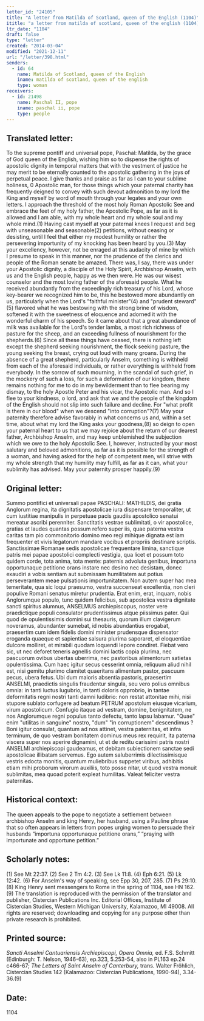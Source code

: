 ```yaml
---
letter_id: "24105"
title: "A letter from Matilda of Scotland, queen of the English (1104)"
ititle: "a letter from matilda of scotland, queen of the english (1104)"
ltr_date: "1104"
draft: false
type: "letter"
created: "2014-03-04"
modified: "2021-12-11"
url: "/letter/398.html"
senders:
  - id: 64
    name: Matilda of Scotland, queen of the English
    iname: matilda of scotland, queen of the english
    type: woman
receivers:
  - id: 21498
    name: Paschal II, pope
    iname: paschal ii, pope
    type: people
---
```

<h2> Translated letter:</h2>To the supreme pontiff and universal pope, Paschal: Matilda, by the grace of God queen of the English, wishing him so to dispense the rights of apostolic dignity in temporal matters that with the vestment of justice he may merit to be eternally counted to the apostolic gathering in the joys of perpetual peace.
I give thanks and praise as far as I can to your sublime holiness, 0 Apostolic man, for those things which your paternal charity has frequently deigned to convey with such devout admonition to my lord the King and myself by word of mouth through your legates and your own letters. I approach the threshold of the most holy Roman Apostolic See and embrace the feet of my holy father, the Apostolic Pope, as far as it is allowed and I am able, with my whole heart and my whole soul and my whole mind.(1) Having cast myself at your paternal knees I request and beg with unseasonable and seasonable(2) petitions, without ceasing or desisting, until I feel that either my modest humility or rather the persevering importunity of my knocking has been heard by you.(3)
May your excellency, however, not be enraged at this audacity of mine by which I presume to speak in this manner, nor the prudence of the clerics and people of the Roman senate be amazed. There was, I say, there was under your Apostolic dignity, a disciple of the Holy Spirit, Archbishop Anselm, with us and the English people, happy as we then were. He was our wisest counselor and the most loving father of the aforesaid people. What he received abundantly from the exceedingly rich treasury of his Lord, whose key-bearer we recognized him to be, this he bestowed more abundantly on us, particularly when the Lord's "faithful minister"(4) and "prudent steward"(5) flavored what he was bestowing with the strong brine of wisdom, softened it with the sweetness of eloquence and adorned it with the wonderful charm of his speech. So it came about that a great abundance of milk was available for the Lord's tender lambs, a most rich richness of pasture for the sheep, and an exceeding fullness of nourishment for the shepherds.(6)
Since all these things have ceased, there is nothing left except the shepherd seeking nourishment, the flock seeking pasture, the young seeking the breast, crying out loud with many groans. During the absence of a great shepherd, particularly Anselm, something is withheld from each of the aforesaid individuals, or rather everything is withheld from everybody. In the sorrow of such mourning, in the scandal of such grief, in the mockery of such a loss, for such a deformation of our kingdom, there remains nothing for me to do in my bewilderment than to flee bearing my dismay, to the holy Apostle Peter and his vicar, the Apostolic man. And so I flee to your kindness, o lord, and ask that we and the people of the kingdom of the English should not slip into such failure and decline. For "what profit is there in our blood" when we descend "into corruption"?(7)
May your paternity therefore advise favorably in what concerns us and, within a set time, about what my lord the King asks your goodness,(8) so deign to open your paternal heart to us that we may rejoice about the return of our dearest father, Archbishop Anselm, and may keep unblemished the subjection which we owe to the holy Apostolic See.
I, however, instructed by your most salutary and beloved admonitions, as far as it is possible for the strength of a woman, and having asked for the help of competent men, will strive with my whole strength that my humility may fulfill, as far as it can, what your sublimity has advised. May your paternity prosper happily.(9)
<h2 class="mt-4"> Original letter:</h2>Summo pontifici et universali papae PASCHALI: MATHILDIS, dei gratia Anglorum regina, ita dignitatis apostolicae iura dispensare temporaliter, ut cum iustitiae manipulis in perpetuae pacis gaudiis apostolico senatui mereatur ascribi perenniter.
Sanctitatis vestrae sublimitati, o vir apostolice, gratias et laudes quantas possum refero super iis, quae paterna vestra caritas tam pio commonitorio domino meo regi mihique dignata est iam frequenter et vivis legatorum mandare vocibus et propriis destinare scriptis. Sanctissimae Romanae sedis apostolicae frequentare limina, sanctique patris mei papae apostolici complecti vestigia, qua licet et possum toto quidem corde, tota anima, tota mente: paternis advoluta genibus, importuna opportunaque petitione orans instare nec desino nec desistam, donec exaudiri a vobis sentiam aut submissam humilitatem aut potius perseverantem meae pulsationis importunitatem.
Non autem super hac mea temeritate, qua sic loqui praesumo, vestra succenseat excellentia, non cleri populive Romani senatus miretur prudentia. Erat enim, erat, inquam, nobis Anglorumque populo, tunc quidem felicibus, sub apostolica vestra dignitate sancti spiritus alumnus, ANSELMUS archiepiscopus, noster vere praedictique populi consulator prudentissimus atque piissimus pater. Qui quod de opulentissimis domini sui thesauris, quorum illum clavigerum noveramus, abundanter sumebat, id nobis abundantius erogabat, praesertim cum idem fidelis domini minister prudensque dispensator eroganda quaeque et sapientiae salsura plurima saporaret, el eloquentiae dulcore molliret, et mirabili quodam loquendi lepore condiret. Fiebat vero sic, ut nec deforet teneris agnellis domini lactis copia plurima, nec pascuorum ovibus ubertas uberrima, nec pastoribus alimentorum satietas opulentissima.
Cum haec igitur secus cesserint omnia, reliquum aliud nihil est, nisi gemitu plurimo clamitet quaeritans alimentum pastor, pascuum pecus, ubera fetus. Ubi dum maioris absentia pastoris, praesertim ANSELMI, praedictis singulis fraudentur singula, seu vero polius omnibus omnia: in tanti luctus lugubrio, in tanti doloris opprobrio, in tantae deformitatis regni nostri tanti damni ludibrio: non restat attonitae mihi, nisi stupore sublato corfugere ad beatum PETRUM apostolum eiusque vicarium, virum apostolicum. Confugio itaque ad vestram, domine, benignitatem, ne nos Anglorumque regni populus tanto defectu, tanto lapsu labamur. "Quae" enim "utilitas in sanguine" nostro, "dum" "in corruptionem" descendimus ?
Boni igitur consulat, quantum ad nos attinet, vestra paternitas, et infra terminum, de quo vestram bonitatem dominus meus rex requirit, ita paterna viscera super nos aperire dignamini, ut et de reditu carissimi patris nostri ANSELMI archiepiscopi gaudeamus, et debitam subiectionem sanctae sedi apostolicae illibatam servemus.
Ego autem saluberrimis dilectissimisque vestris edocta monitis, quantum muliebribus suppetet viribus, adhibitis etiam mihi proborum virorum auxiliis, toto posse nitar, ut quod vestra monuit sublimitas, mea quoad poterit expleat humilitas. Valeat feliciter vestra paternitas.
<h2 class="mt-4"> Historical context:</h2>The queen appeals to the pope to negotiate a settlement between archbishop Anselm and king Henry, her husband, using a Pauline phrase that so often appears in letters from popes urging women to persuade their husbands “importuna opportunaque petitione orans,” “praying with importunate and opportune petition.”
<h2 class="mt-4"> Scholarly notes:</h2>(1) See Mt 22:37.
(2) See 2 Tm 4:2.
(3) See Lk 11:8.
(4) Eph 6:21.
(5) Lk 12:42.
(6) For Anselm's way of speaking, see Epp 30, 207, 285.
(7) Ps 29:10.
(8) King Henry sent messengers to Rome in the spring of 1104, see HN 162.
(9) The translation is reproduced with the permission of the translator and publisher, Cistercian Publications Inc. Editorial Offices, Institute of Cistercian Studies, Western Michigan University, Kalamazoo, MI 49008.  All rights are reserved; downloading and copying for any purpose other than private research is prohibited.
<h2 class="mt-4"> Printed source:</h2><p><em>Sancti Anselmi Cantuariensis Archiepiscopi, Opera Omnia,</em> ed. F.S. Schmitt (Edinburgh: T. Nelson, 1946-63), ep.323, 5.253-54, also in PL163 ep.24 c466-67; <em>The Letters of Saint Anselm of Canterbury,</em> trans. Walter Fröhlich, Cistercian Studies 142 (Kalamazoo: Cistercian Publications, 1990-94), 3.34-36.(9)</p><h2 class="mt-4"> Date:</h2>1104